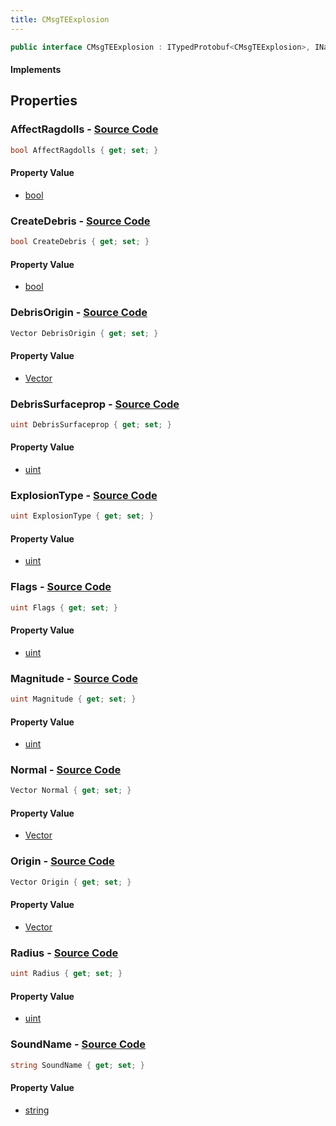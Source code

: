 ```yaml
---
title: CMsgTEExplosion
---
```


```csharp
public interface CMsgTEExplosion : ITypedProtobuf<CMsgTEExplosion>, INativeHandle, INetMessage<CMsgTEExplosion>, IDisposable
```

#### Implements

## Properties

### **AffectRagdolls** - [Source Code](https://github.com/swiftly-solution/swiftlys2/blob/main/managed/src/SwiftlyS2.Generated/Protobufs/Interfaces/CMsgTEExplosion.cs#L33)

```csharp
bool AffectRagdolls { get; set; }
```

#### Property Value

- [bool](https://learn.microsoft.com/dotnet/api/system.boolean)

### **CreateDebris** - [Source Code](https://github.com/swiftly-solution/swiftlys2/blob/main/managed/src/SwiftlyS2.Generated/Protobufs/Interfaces/CMsgTEExplosion.cs#L42)

```csharp
bool CreateDebris { get; set; }
```

#### Property Value

- [bool](https://learn.microsoft.com/dotnet/api/system.boolean)

### **DebrisOrigin** - [Source Code](https://github.com/swiftly-solution/swiftlys2/blob/main/managed/src/SwiftlyS2.Generated/Protobufs/Interfaces/CMsgTEExplosion.cs#L45)

```csharp
Vector DebrisOrigin { get; set; }
```

#### Property Value

- [Vector](/docs/api/shared/natives/vector)

### **DebrisSurfaceprop** - [Source Code](https://github.com/swiftly-solution/swiftlys2/blob/main/managed/src/SwiftlyS2.Generated/Protobufs/Interfaces/CMsgTEExplosion.cs#L48)

```csharp
uint DebrisSurfaceprop { get; set; }
```

#### Property Value

- [uint](https://learn.microsoft.com/dotnet/api/system.uint32)

### **ExplosionType** - [Source Code](https://github.com/swiftly-solution/swiftlys2/blob/main/managed/src/SwiftlyS2.Generated/Protobufs/Interfaces/CMsgTEExplosion.cs#L39)

```csharp
uint ExplosionType { get; set; }
```

#### Property Value

- [uint](https://learn.microsoft.com/dotnet/api/system.uint32)

### **Flags** - [Source Code](https://github.com/swiftly-solution/swiftlys2/blob/main/managed/src/SwiftlyS2.Generated/Protobufs/Interfaces/CMsgTEExplosion.cs#L21)

```csharp
uint Flags { get; set; }
```

#### Property Value

- [uint](https://learn.microsoft.com/dotnet/api/system.uint32)

### **Magnitude** - [Source Code](https://github.com/swiftly-solution/swiftlys2/blob/main/managed/src/SwiftlyS2.Generated/Protobufs/Interfaces/CMsgTEExplosion.cs#L30)

```csharp
uint Magnitude { get; set; }
```

#### Property Value

- [uint](https://learn.microsoft.com/dotnet/api/system.uint32)

### **Normal** - [Source Code](https://github.com/swiftly-solution/swiftlys2/blob/main/managed/src/SwiftlyS2.Generated/Protobufs/Interfaces/CMsgTEExplosion.cs#L24)

```csharp
Vector Normal { get; set; }
```

#### Property Value

- [Vector](/docs/api/shared/natives/vector)

### **Origin** - [Source Code](https://github.com/swiftly-solution/swiftlys2/blob/main/managed/src/SwiftlyS2.Generated/Protobufs/Interfaces/CMsgTEExplosion.cs#L18)

```csharp
Vector Origin { get; set; }
```

#### Property Value

- [Vector](/docs/api/shared/natives/vector)

### **Radius** - [Source Code](https://github.com/swiftly-solution/swiftlys2/blob/main/managed/src/SwiftlyS2.Generated/Protobufs/Interfaces/CMsgTEExplosion.cs#L27)

```csharp
uint Radius { get; set; }
```

#### Property Value

- [uint](https://learn.microsoft.com/dotnet/api/system.uint32)

### **SoundName** - [Source Code](https://github.com/swiftly-solution/swiftlys2/blob/main/managed/src/SwiftlyS2.Generated/Protobufs/Interfaces/CMsgTEExplosion.cs#L36)

```csharp
string SoundName { get; set; }
```

#### Property Value

- [string](https://learn.microsoft.com/dotnet/api/system.string)

